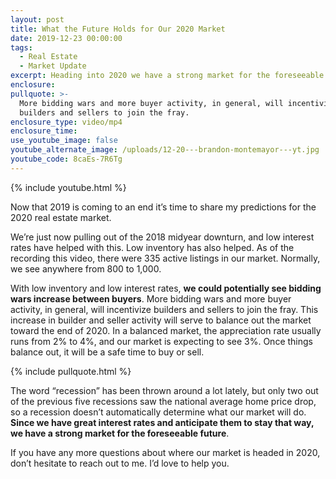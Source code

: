 ```yaml
---
layout: post
title: What the Future Holds for Our 2020 Market
date: 2019-12-23 00:00:00
tags:
  - Real Estate
  - Market Update
excerpt: Heading into 2020 we have a strong market for the foreseeable future.
enclosure:
pullquote: >-
  More bidding wars and more buyer activity, in general, will incentivize
  builders and sellers to join the fray.
enclosure_type: video/mp4
enclosure_time:
use_youtube_image: false
youtube_alternate_image: /uploads/12-20---brandon-montemayor---yt.jpg
youtube_code: 8caEs-7R6Tg
---
```


{% include youtube.html %}

Now that 2019 is coming to an end it’s time to share my predictions for the 2020 real estate market.

We’re just now pulling out of the 2018 midyear downturn, and low interest rates have helped with this. Low inventory has also helped. As of the recording this video, there were 335 active listings in our market. Normally, we see anywhere from 800 to 1,000.

With low inventory and low interest rates, **we could potentially see bidding wars increase between buyers**. More bidding wars and more buyer activity, in general, will incentivize builders and sellers to join the fray. This increase in builder and seller activity will serve to balance out the market toward the end of 2020. In a balanced market, the appreciation rate usually runs from 2% to 4%, and our market is expecting to see 3%. Once things balance out, it will be a safe time to buy or sell.

{% include pullquote.html %}

The word “recession” has been thrown around a lot lately, but only two out of the previous five recessions saw the national average home price drop, so a recession doesn’t automatically determine what our market will do. **Since we have great interest rates and anticipate them to stay that way, we have a strong market for the foreseeable future**.

If you have any more questions about where our market is headed in 2020, don’t hesitate to reach out to me. I’d love to help you.